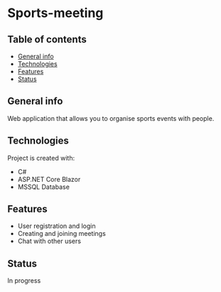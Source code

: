 # Sports-meeting

## Table of contents
* [General info](#general-info)
* [Technologies](#technologies)
* [Features](#features)
* [Status](#status)

## General info
Web application that allows you to organise sports events with people. 

## Technologies
Project is created with:
* C#
* ASP.NET Core Blazor 
* MSSQL Database

## Features
* User registration and login
* Creating and joining meetings
* Chat with other users

## Status
In progress
